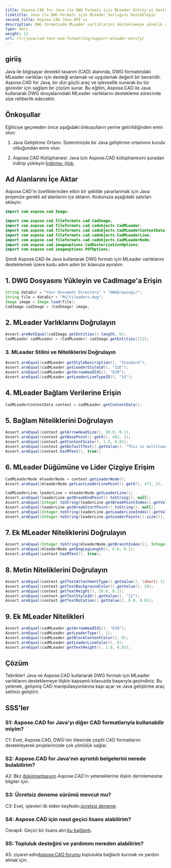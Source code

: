 ```yaml
---
title: Aspose.CAD for Java ile DWG Formatı için MLeader Entity'yi destekleyin
linktitle: Java ile DWG Formatı için MLeader Varlığını Destekleyin
second_title: Aspose.CAD Java API'si
description: DWG formatında MLeader varlıklarını desteklemeye yönelik adım adım eğitimimizle Aspose.CAD for Java'nın gücünün kilidini açın.
type: docs
weight: 12
url: /tr/java/cad-text-and-formatting/support-mleader-entity/
---
```

## giriiş

Java ile bilgisayar destekli tasarım (CAD) alanında, DWG formatındaki MLeader varlıkları için desteği anlamak ve uygulamak değerli bir beceridir. Aspose.CAD for Java, bir dizi güçlü araç ve işlevsellik sunarak bu tür görevler için sağlam bir çözüm sunar. Bu eğitim, Aspose.CAD ile Java kullanarak DWG dosyalarındaki MLeader varlıklarını destekleme sürecinde size rehberlik edecektir.

## Önkoşullar

Eğiticiye geçmeden önce aşağıdaki önkoşulların yerine getirildiğinden emin olun:

1. Java Geliştirme Ortamı: Sisteminizde bir Java geliştirme ortamının kurulu olduğundan emin olun.

2.  Aspose.CAD Kütüphanesi: Java için Aspose.CAD kütüphanesini şuradan indirip yükleyin:[İndirme: {link](https://releases.aspose.com/cad/java/).

## Ad Alanlarını İçe Aktar

Aspose.CAD'in özelliklerinden etkin bir şekilde yararlanmak için Java projenize gerekli ad alanlarını içe aktarın. Kodunuza aşağıdaki satırları ekleyin:

```java
import com.aspose.cad.Image;

import com.aspose.cad.fileformats.cad.CadImage;
import com.aspose.cad.fileformats.cad.cadobjects.CadMLeader;
import com.aspose.cad.fileformats.cad.cadobjects.CadMLeaderContextData;
import com.aspose.cad.fileformats.cad.cadobjects.CadMLeaderLine;
import com.aspose.cad.fileformats.cad.cadobjects.CadMLeaderNode;
import com.aspose.cad.imageoptions.CadRasterizationOptions;
import com.aspose.cad.imageoptions.PdfOptions;

```

Şimdi Aspose.CAD ile Java kullanarak DWG formatı için MLeader varlıklarını desteklemek üzere kodu adım adım bir kılavuza ayıralım.

## 1. DWG Dosyasını Yükleyin ve CadImage'a Erişin

```java
String dataDir = "Your Document Directory" + "DWGDrawings/";
String file = dataDir + "Multileaders.dwg";
Image image = Image.load(file);
CadImage cadImage = (CadImage) image;
```

## 2. MLeader Varlıklarını Doğrulayın

```java
Assert.areNotEqual(cadImage.getEntities().length, 0);
CadMLeader cadMLeader = (CadMLeader) cadImage.getEntities()[2];
```

### 3. MLeader Stilini ve Niteliklerini Doğrulayın

```java
Assert.areEqual(cadMLeader.getStyleDescription(), "Standard");
Assert.areEqual(cadMLeader.getLeaderStyleId(), "12E");
Assert.areEqual(cadMLeader.getArrowHeadId1(), "639");
Assert.areEqual(cadMLeader.getLeaderLineTypeID(), "14");
```

## 4. MLeader Bağlam Verilerine Erişin

```java
CadMLeaderContextData context = cadMLeader.getContextData();
```

## 5. Bağlam Niteliklerini Doğrulayın

```java
Assert.areEqual(context.getArrowHeadSize(), 30.0, 0.1);
Assert.areEqual(context.getBasePoint().getX(), 481, 1);
Assert.areEqual(context.getContentScale(), 1.0, 0.01);
Assert.areEqual(context.getDefaultText().getValue(), "This is multileader with huge text\\P{\\H1.5x;6666666666666666666666666666\\P}bbbbbbbbbbbbbbbbbbbbbbbbbbbbbbbbbbb");
Assert.areEqual(context.hasMText(), true);
```

## 6. MLeader Düğümüne ve Lider Çizgiye Erişim

```java
CadMLeaderNode mleaderNode = context.getLeaderNode();
Assert.areEqual(mleaderNode.getLastLeaderLinePoint().getX(), 473, 1);

CadMLeaderLine leaderLine = mleaderNode.getLeaderLine();
Assert.areEqual(leaderLine.getBreakEndPoint().toString(), null);
Assert.areEqual(Integer.toString(leaderLine.getBreakPointIndex().getValue()), Integer.toString(0));
Assert.areEqual(leaderLine.getBreakStartPoint().toString(), null);
Assert.areEqual(Integer.toString(leaderLine.getLeaderLineIndex().getValue()), Integer.toString(0));
Assert.areEqual(Integer.toString(leaderLine.getLeaderPoints().size()), Integer.toString(4));
```

## 7. Ek MLeader Niteliklerini Doğrulayın

```java
Assert.areEqual(Integer.toString(mleaderNode.getBranchIndex()), Integer.toString(0));
Assert.areEqual(mleaderNode.getDogLegLength(), 8.0, 0.1);
Assert.areEqual(context.hasMText(), true);
```

## 8. Metin Niteliklerini Doğrulayın

```java
Assert.areEqual(context.getTextAttachmentType().getValue(), (short) 1);
Assert.areEqual(context.getTextBackgroundColor().getValue(), 18);
Assert.areEqual(context.getTextHeight(), 20.0, 0.1);
Assert.areEqual(context.getTextStyleID().getValue(), "11");
Assert.areEqual(context.getTextRotation().getValue(), 0.0, 0.01);
```

## 9. Ek MLeader Nitelikleri

```java
Assert.areEqual(cadMLeader.getArrowHeadId1(), "639");
Assert.areEqual(cadMLeader.getLeaderType(), 1);
Assert.areEqual(cadMLeader.getBlockContentColor(), 0);
Assert.areEqual(cadMLeader.getLeaderLineColor(), 0);
Assert.areEqual(cadMLeader.getTextHeight(), 1.0, 0.01);
```

## Çözüm

Tebrikler! Java ve Aspose.CAD kullanarak DWG formatı için MLeader varlıklarını desteklemeye ilişkin kapsamlı kılavuzda başarıyla gezindiniz. Bu yetenek, gelişmiş CAD manipülasyonlarına kapı açar ve Java geliştirme araç setinizi geliştirir.

## SSS'ler

### S1: Aspose.CAD for Java'yı diğer CAD formatlarıyla kullanabilir miyim?

C1: Evet, Aspose.CAD, DWG'nin ötesinde çeşitli CAD formatlarını destekleyerek projelerinizde çok yönlülük sağlar.

### S2: Aspose.CAD for Java'nın ayrıntılı belgelerini nerede bulabilirim?

 A2: Bkz.[dokümantasyon](https://reference.aspose.com/cad/java/) Aspose.CAD'in yeteneklerine ilişkin derinlemesine bilgiler için.

### S3: Ücretsiz deneme sürümü mevcut mu?

 C3: Evet, işlevleri ilk elden keşfedin.[ücretsiz deneme](https://releases.aspose.com/).

### S4: Aspose.CAD için nasıl geçici lisans alabilirim?

Cevap4: Geçici bir lisans alın:[bu bağlantı](https://purchase.aspose.com/temporary-license/).

### S5: Topluluk desteğini ve yardımını nereden alabilirim?

A5: ziyaret edin[Aspose.CAD forumu](https://forum.aspose.com/c/cad/19) toplulukla bağlantı kurmak ve yardım almak için.